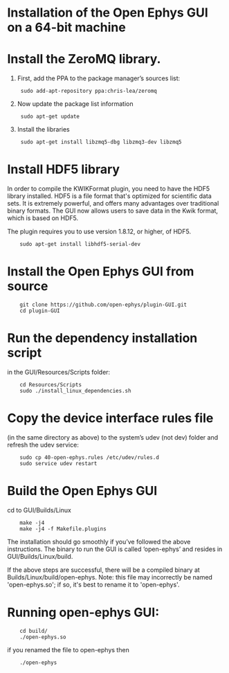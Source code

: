 # Installation of the Open Ephys GUI on a 64-bit machine


# Install the ZeroMQ library.

1. First, add the PPA to the package manager’s sources list:

        sudo add-apt-repository ppa:chris-lea/zeromq
2. Now update the package list information

        sudo apt-get update
3. Install the libraries

        sudo apt-get install libzmq5-dbg libzmq3-dev libzmq5

# Install HDF5 library

In order to compile the KWIKFormat plugin, you need to have the HDF5 library installed. HDF5 is a file format that's optimized for scientific data sets. It is extremely powerful, and offers many advantages over traditional binary formats. The GUI now allows users to save data in the Kwik format, which is based on HDF5.

The plugin requires you to use version 1.8.12, or higher, of HDF5. 

        sudo apt-get install libhdf5-serial-dev


# Install the Open Ephys GUI from source

        git clone https://github.com/open-ephys/plugin-GUI.git
        cd plugin-GUI

# Run the dependency installation script 
in the GUI/Resources/Scripts folder:

        cd Resources/Scripts
        sudo ./install_linux_dependencies.sh

# Copy the device interface rules file 
(in the same directory as above) to the system’s udev (not dev) folder and refresh the udev service:
       
        sudo cp 40-open-ephys.rules /etc/udev/rules.d
        sudo service udev restart


# Build the Open Ephys GUI
cd to GUI/Builds/Linux
  
        make -j4
        make -j4 -f Makefile.plugins


The installation should go smoothly if you’ve followed the above instructions. The binary to run the GUI is called ‘open-ephys’ and resides in GUI/Builds/Linux/build.

If the above steps are successful, there will be a compiled binary at Builds/Linux/build/open-ephys.
Note: this file may incorrectly be named 'open-ephys.so'; if so, it's best to rename it to 'open-ephys'.

# Running open-ephys GUI:

        cd build/
        ./open-ephys.so 

if you renamed the file to open-ephys then

        ./open-ephys
